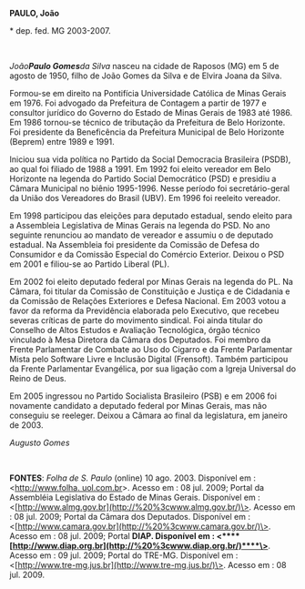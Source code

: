 **PAULO, João**

\* dep. fed. MG 2003-2007.

 

*João**Paulo Gomes**da Silva* nasceu na cidade de Raposos (MG) em 5 de
agosto de 1950, filho de João Gomes da Silva e de Elvira Joana da Silva.

Formou-se em direito na Pontifícia Universidade Católica de Minas Gerais
em 1976. Foi advogado da Prefeitura de Contagem a partir de 1977 e
consultor jurídico do Governo do Estado de Minas Gerais de 1983 até
1986. Em 1986 tornou-se técnico de tributação da Prefeitura de Belo
Horizonte. Foi presidente da Beneficência da Prefeitura Municipal de
Belo Horizonte (Beprem) entre 1989 e 1991.

Iniciou sua vida política no Partido da Social Democracia Brasileira
(PSDB), ao qual foi filiado de 1988 a 1991. Em 1992 foi eleito vereador
em Belo Horizonte na legenda do Partido Social Democrático (PSD) e
presidiu a Câmara Municipal no biênio 1995-1996. Nesse período foi
secretário-geral da União dos Vereadores do Brasil (UBV). Em 1996 foi
reeleito vereador.

Em 1998 participou das eleições para deputado estadual, sendo eleito
para a Assembleia Legislativa de Minas Gerais na legenda do PSD. No ano
seguinte renunciou ao mandato de vereador e assumiu o de deputado
estadual. Na Assembleia foi presidente da Comissão de Defesa do
Consumidor e da Comissão Especial do Comércio Exterior. Deixou o PSD em
2001 e filiou-se ao Partido Liberal (PL).

Em 2002 foi eleito deputado federal por Minas Gerais na legenda do PL.
Na Câmara, foi titular da Comissão de Constituição e Justiça e de
Cidadania e da Comissão de Relações Exteriores e Defesa Nacional. Em
2003 votou a favor da reforma da Previdência elaborada pelo Executivo,
que recebeu severas críticas de parte do movimento sindical. Foi ainda
titular do Conselho de Altos Estudos e Avaliação Tecnológica, órgão
técnico vinculado à Mesa Diretora da Câmara dos Deputados. Foi membro da
Frente Parlamentar de Combate ao Uso do Cigarro e da Frente Parlamentar
Mista pelo Software Livre e Inclusão Digital (Frensoft). Também
participou da Frente Parlamentar Evangélica, por sua ligação com a
Igreja Universal do Reino de Deus.

Em 2005 ingressou no Partido Socialista Brasileiro (PSB) e em 2006 foi
novamente candidato a deputado federal por Minas Gerais, mas não
conseguiu se reeleger. Deixou a Câmara ao final da legislatura, em
janeiro de 2003.

*Augusto Gomes*

 

**FONTES**: *Folha de S. Paulo* (online) 10 ago. 2003. Disponível em :
\<[http://www.folha. uol.com.br](http://www.folha.%20uol.com.br/)\>.
Acesso em : 08 jul. 2009; Portal da  Assembléia Legislativa do Estado de
Minas Gerais. Disponível em :
\<[http://www.almg.gov.br](http://%20%3cwww.almg.gov.br/)\>. Acesso em :
08 jul. 2009; Portal da Câmara dos Deputados. Disponível em :
\<[http://www.camara.gov.br](http://%20%3cwww.camara.gov.br/)\>. Acesso
em : 08 jul. 2009; Portal **DIAP. Disponível em :
\<****[http://www.diap.org.br](http://%20%3cwww.diap.org.br/)****\>**.
Acesso em : 09 jul. 2009; Portal do TRE-MG. Disponível em :
\<[http://www.tre-mg.jus.br](http://www.tre-mg.jus.br/)\>. Acesso em :
08 jul. 2009.

 

 

 

 

 

 

 

 
